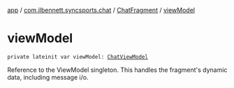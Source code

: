 [app](../../index.md) / [com.jlbennett.syncsports.chat](../index.md) / [ChatFragment](index.md) / [viewModel](./view-model.md)

# viewModel

`private lateinit var viewModel: `[`ChatViewModel`](../-chat-view-model/index.md)

Reference to the ViewModel singleton. This handles the fragment's dynamic data, including message i/o.

